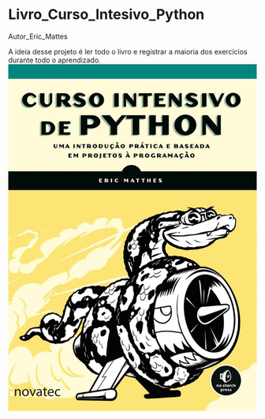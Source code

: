 # Livro_Curso_Intesivo_Python
 Autor_Eric_Mattes

A ideia desse projeto é ler todo o livro e registrar a maioria dos exercícios durante todo o aprendizado.
![Alt text](image.png)